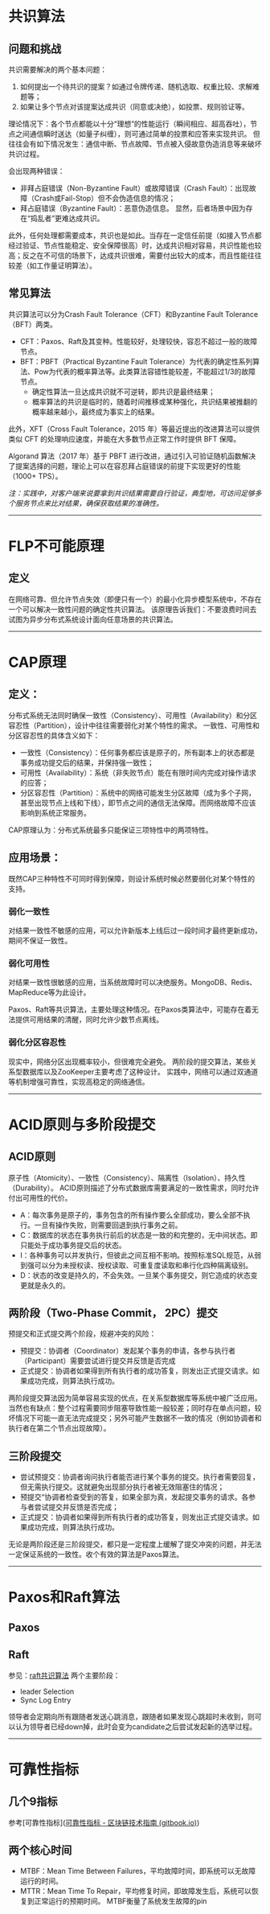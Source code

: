 # 共识算法
## 问题和挑战
共识需要解决的两个基本问题：
1. 如何提出一个待共识的提案？如通过令牌传递、随机选取、权重比较、求解难题等；
2. 如果让多个节点对该提案达成共识（同意或决绝），如投票、规则验证等。

理论情况下：各个节点都能以十分“理想”的性能运行（瞬间相应、超高吞吐），节点之间通信瞬时送达（如量子纠缠），则可通过简单的投票和应答来实现共识。
但往往会有如下情况发生：通信中断、节点故障、节点被入侵故意伪造消息等来破坏共识过程。

会出现两种错误：
- 非拜占庭错误（Non-Byzantine Fault）或故障错误（Crash Fault）：出现故障（Crash或Fail-Stop）但不会伪造信息的情况；
- 拜占庭错误（Byzantine Fault）：恶意伪造信息。
显然，后者场景中因为存在“捣乱者”更难达成共识。


此外，任何处理都需要成本，共识也是如此。当存在一定信任前提（如接入节点都经过验证、节点性能稳定、安全保障很高）时，达成共识相对容易，共识性能也较高；反之在不可信的场景下，达成共识很难，需要付出较大的成本，而且性能往往较差（如工作量证明算法）。

## 常见算法
共识算法可以分为Crash Fault Tolerance（CFT）和Byzantine Fault Tolerance（BFT）两类。

- CFT：Paxos、Raft及其变种。性能较好，处理较快，容忍不超过一般的故障节点。
- BFT：PBFT（Practical Byzantine Fault Tolerance）为代表的确定性系列算法、Pow为代表的概率算法等。此类算法容错性能较差，不能超过1/3的故障节点。
	- 确定性算法一旦达成共识就不可逆转，即共识是最终结果；
	- 概率算法的共识是临时的，随着时间推移或某种强化，共识结果被推翻的概率越来越小，最终成为事实上的结果。

此外，XFT（Cross Fault Tolerance，2015 年）等最近提出的改进算法可以提供类似 CFT 的处理响应速度，并能在大多数节点正常工作时提供 BFT 保障。

Algorand 算法（2017 年）基于 PBFT 进行改进，通过引入可验证随机函数解决了提案选择的问题，理论上可以在容忍拜占庭错误的前提下实现更好的性能（1000+ TPS）。

_注：实践中，对客户端来说要拿到共识结果需要自行验证，典型地，可访问足够多个服务节点来比对结果，确保获取结果的准确性。_

---

# FLP不可能原理

## 定义
在网络可靠、但允许节点失效（即便只有一个）的最小化异步模型系统中，不存在一个可以解决一致性问题的确定性共识算法。
该原理告诉我们：不要浪费时间去试图为异步分布式系统设计面向任意场景的共识算法。


---
# CAP原理
## 定义：
分布式系统无法同时确保一致性（Consistency）、可用性（Availability）和分区容忍性（Partition），设计中往往需要弱化对某个特性的需求。
一致性、可用性和分区容忍性的具体含义如下：
- 一致性（Consistency）：任何事务都应该是原子的，所有副本上的状态都是事务成功提交后的结果，并保持强一致性；
- 可用性（Availability）：系统（非失败节点）能在有限时间内完成对操作请求的应答；
- 分区容忍性（Partition）：系统中的网络可能发生分区故障（成为多个子网，甚至出现节点上线和下线），即节点之间的通信无法保障。而网络故障不应该影响到系统正常服务。

CAP原理认为：分布式系统最多只能保证三项特性中的两项特性。

## 应用场景：
既然CAP三种特性不可同时得到保障，则设计系统时候必然要弱化对某个特性的支持。

### 弱化一致性
对结果一致性不敏感的应用，可以允许新版本上线后过一段时间才最终更新成功，期间不保证一致性。

### 弱化可用性
对结果一致性很敏感的应用，当系统故障时可以决绝服务。MongoDB、Redis、MapReduce等为此设计。

Paxos、Raft等共识算法，主要处理这种情况。在Paxos类算法中，可能存在着无法提供可用结果的清醒，同时允许少数节点离线。

### 弱化分区容忍性
现实中，网络分区出现概率较小，但很难完全避免。
两阶段的提交算法，某些关系型数据库以及ZooKeeper主要考虑了这种设计。
实践中，网络可以通过双通道等机制增强可靠性，实现高稳定的网络通信。

---
# ACID原则与多阶段提交
## ACID原则
原子性（Atomicity）、一致性（Consistency）、隔离性（Isolation）、持久性（Durability）。
ACID原则描述了分布式数据库需要满足的一致性需求，同时允许付出可用性的代价。

- A：每次事务是原子的，事务包含的所有操作要么全部成功，要么全部不执行。一旦有操作失败，则需要回退到执行事务之前。
- C：数据库的状态在事务执行前后的状态是一致的和完整的，无中间状态。即只能处于成功事务提交后的状态。
- I：各种事务可以并发执行，但彼此之间互相不影响。按照标准SQL规范，从弱到强可以分为未授权读、授权读取、可重复度读取和串行化四种隔离级别。
- D：状态的改变是持久的，不会失效。一旦某个事务提交，则它造成的状态变更就是永久的。

## 两阶段（Two-Phase Commit， 2PC）提交
预提交和正式提交两个阶段，规避冲突的风险：
- 预提交：协调者（Coordinator）发起某个事务的申请，各参与执行者（Participant）需要尝试进行提交并反馈是否完成
- 正式提交：协调者如果得到所有执行者的成功答复，则发出正式提交请求。如果成功完成，则算法执行成功。

两阶段提交算法因为简单容易实现的优点，在关系型数据库等系统中被广泛应用。
当然也有缺点：整个过程需要同步阻塞导致性能一般较差；同时存在单点问题，较坏情况下可能一直无法完成提交；另外可能产生数据不一致的情况（例如协调者和执行者在第二个节点出现故障）。
## 三阶段提交
- 尝试预提交：协调者询问执行者能否进行某个事务的提交。执行者需要回复，但无需执行提交。这就避免出现部分执行者被无效阻塞住的情况；
- 预提交“协调者检查受到的答复，如果全部为真，发起提交事务的请求。各参与者尝试提交并反馈是否完成；
- 正式提交：协调者如果得到所有执行者的成功答复，则发出正式提交请求。如果成功完成，则算法执行成功。

无论是两阶段还是三阶段提交，都只是一定程度上缓解了提交冲突的问题，并无法一定保证系统的一致性。收个有效的算法是Paxos算法。

---

# Paxos和Raft算法
## Paxos
## Raft
参见：[raft共识算法](../raft共识算法.md)
两个主要阶段：
- leader Selection
- Sync Log Entry

领导者会定期向所有跟随者发送心跳消息，跟随者如果发现心跳超时未收到，则可以认为领导者已经down掉，此时会变为candidate之后尝试发起新的选举过程。


---
# 可靠性指标
## 几个9指标
参考[可靠性指标]([可靠性指标 - 区块链技术指南 (gitbook.io)](https://yeasy.gitbook.io/blockchain_guide/04_distributed_system/availability))

## 两个核心时间
- MTBF：Mean Time Between Failures，平均故障时间，即系统可以无故障运行的时间。
- MTTR：Mean Time To Repair，平均修复时间，即故障发生后，系统可以恢复到正常运行的预期时间。
MTBF衡量了系统发生故障的pin